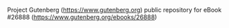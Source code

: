Project Gutenberg (https://www.gutenberg.org) public repository for eBook #26888 (https://www.gutenberg.org/ebooks/26888)
